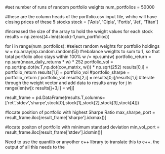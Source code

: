 #set number of runs of random portfolio weights
num_portfolios = 50000

#these are the column heads of the portfolio.csv input file, whihc will have closing prices of these 5 stocks
stock = ['Axis', 'Cipla', 'Fortis', 'Jet', 'Titan']

#increased the size of the array to hold the weight values for each stock
results = np.zeros((4+len(stock)-1,num_portfolios))

for i in range(num_portfolios):
    #select random weights for portfolio holdings
    w = np.array(np.random.random(5))
    #rebalance weights to sum to 1, so that total portfolio alloc stays within 100%
    w /= np.sum(w)
    portfolio_return = np.sum(mean_daily_returns * w) * 252
    portfolio_vol = np.sqrt(np.dot(w.T,np.dot(cov_matrix, w))) * np.sqrt(252)
    results[0,i] = portfolio_return
    results[1,i] = portfolio_vol
    #portfolio_sharpe = portfolio_return / portfolio_vol 
    results[2,i] = results[0,i]/results[1,i]
    #iterate through the weight vector and add data to results array
    for j in range(len(w)):
        results[j+3,i] = w[j]

result_frame = pd.DataFrame(results.T,columns=['ret','stdev','sharpe',stock[0],stock[1],stock[2],stock[3],stock[4]])

#locate position of portfolio with highest Sharpe Ratio
max_sharpe_port = result_frame.iloc[result_frame['sharpe'].idxmax()]

#locate positon of portfolio with minimum standard deviation
min_vol_port = result_frame.iloc[result_frame['stdev'].idxmin()]


Need to use the quantlib or anyother c++ library to translate this to c++. the output of all this needs to the